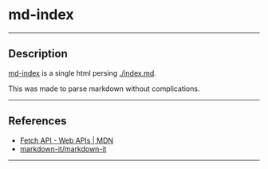 # md-index

---

## Description

[md-index](https://github.com/dNaga392/md-index) is a single html persing [./index.md](index.md).

This was made to parse markdown without complications.

---

## References

- [Fetch API - Web APIs | MDN](https://developer.mozilla.org/en-US/docs/Web/API/Fetch_API)
- [markdown-it/markdown-it](https://github.com/markdown-it/markdown-it)

---

